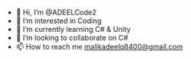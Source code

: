- 👋 Hi, I’m @ADEELCode2
- 👀 I’m interested in Coding
- 🌱 I’m currently learning C# & Unity
- 💞️ I’m looking to collaborate on C#
- 📫 How to reach me malikadeelq8400@gmail.com

<!---
ADEELCode2/ADEELCode2 is a ✨ special ✨ repository because its `README.md` (this file) appears on your GitHub profile.
You can click the Preview link to take a look at your changes.
--->
